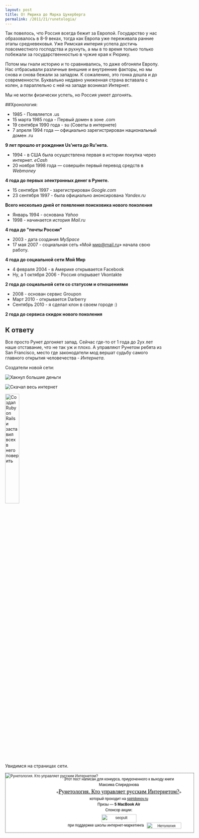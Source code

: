 ```yaml
---
layout: post
title: От Рюрика до Марка Цукерберга
permalink: /2011/21/runetologia/
---
```


Так повелось, что Россия всегда бежит за Европой. Государство у нас образовалось в 8-9 веках, тогда как Европа уже переживала ранние этапы средневековья. Уже Римская империя успела достичь повсеместного господства и рухнуть, а мы в то время только только побежали за государственностью в чужие края к Рюрику.

Потом мы гнали историю и то сравнивались, то даже обгоняли Европу. Нас отбрасывали различные внешние и внутренние факторы, но мы снова и снова бежали за западом. К сожалению, это гонка дошла и до современности. Буквально недавно униженная страна вставала с колен, а параллельно с ней на западе возникал Интернет.

Мы не могли физически успеть, но Россия умеет догонять. 

##Хронология:

 - 1985 - Появляется .us 
 - 15 марта 1985 года - Первый домен в зоне .com
 - 19 сентября 1990 года - su (Советы в интернете)
 - 7 апреля 1994 года — официально зарегистрирован национальный домен .ru

**9 лет прошло от рождения Us'нета до Ru'нета.**

 - 1994 - в США была осуществлена первая в истории покупка через интернет. *eCash*
 - 20 ноября 1998 года — совершён первый перевод средств в *Webmoney*

**4 года до первых электронных денег в Рунете.**

 - 15 сентября 1997 - зарегистрирован *Google.com*
 - 23 сентября 1997 - была официально анонсирована *Yandex.ru*

**Всего несколько дней от появления поисковика нового поколения**

 - Январь 1994 - основана *Yahoo*
 - 1998 - начинается история *Mail.ru*

**4 года до "почты России"**

 - 2003 - дата создания *MySpace*
 - 17 мая 2007 - социальная сеть «Мой мир@mail.ru» начала свою работу. 

**4 года до социальной сети Мой Мир**

 - 4 февраля 2004 - в Америке открывается Facebook
 - Ну, а 1 октября 2006 - Россия открывает Vkontakte

**2 года до социальной сети со статусом и отношениями**

 - 2008 - основан сервис Groupon
 - Март 2010 - открывается Darberry
 - Сентябрь 2010 - я сделал клон в своем городе :)

**2 года до сервиса скидок нового поколения**

## К ответу

Все просто Рунет догоняет запад. Сейчас где-то от 1 года до 2ух лет наше отставание, что не так уж и плохо. А управляют Рунетом ребята из San Francisco, место где законодатели мод вершат судьбу самого главного открытия человечества - *Интернета*.

Создатели новой сети:

<img src="http://upload.wikimedia.org/wikipedia/commons/thumb/3/31/Mark_Zuckerberg_at_the_37th_G8_Summit_in_Deauville_018_v1.jpg/220px-Mark_Zuckerberg_at_the_37th_G8_Summit_in_Deauville_018_v1.jpg" alt="Хакнул большие деньги"></img>

<img src="http://upload.wikimedia.org/wikipedia/commons/thumb/3/38/Sergey_Brin.JPG/210px-Sergey_Brin.JPG" alt="Скачал весь интернет"></img>

<img style="width: 30%; height=30%;" src="http://david.heinemeierhansson.com/images/headshot.jpg" alt="Создал Ruby on Rails и заставил всех в него поверить"></img>

Увидимся на страницах сети.

<div style="width:605px; height:190px; border:1px dotted #020202; background:#fff; position: relative; font-family: tahoma, arial, sans-serif; font-size:12px; line-height:1.5; color:#010101 !important;"><a href="http://ow.ly/7mcQ1" style="position: absolute; top:0; left:0;"><img src="http://book.bubuhta.ru/images/book.jpg" alt="Рунетология. Кто управляет русским Интернетом?" style="float:left; border: none !important; margin:0; padding:0;" /></a><p style="padding-left:124px; text-align: center; margin-bottom:0; margin-top:10px; line-height:1.5; color:#010101 !important;">Этот пост написан для конкурса, приуроченного к выходу книги</p><p style="padding-left:124px; text-align: center; margin-bottom:0; margin-top:0; line-height:1.5; color:#010101 !important;">Максима Спиридонова</p><p style="padding-left:124px; text-align: center; margin-bottom:0;  margin-top:0; line-height:1.5; color:#010101 !important;">«<a href="http://spiridonov.ru/book" style="font-family: Georgia; font-size:18px; color:black; text-decoration:underline;color:#010101 !important;">Рунетология. Кто управляет русским Интернетом?</a>»</p><p style="padding-left:124px; text-align: center; margin-bottom:0;  margin-top:0; line-height:1.5; color:#010101 !important;">который проходит на <a href="http://spiridonov.ru" style="color:#010101 !important; text-decoration:underline;">spiridonov.ru</a></p><p style="padding-left:124px; text-align: center; margin-bottom:0;  margin-top:0; line-height:1.5; color:#010101 !important;">Призы — <span style="font-weight:bold;">5 MacBook Air</span></p><p style="padding-left:124px; text-align: center; margin-bottom:0;  margin-top:0; line-height:1.5; color:#010101 !important;">Спонсор акции:</p><p style="padding-left:124px; text-align: center; margin-bottom:0;  margin-top:0; line-height:1.5; color:#010101 !important;"><a href="http://seopult.ru/ref.php?ref=9fcb87cae55fc1aa" style="text-decoration:none;"><img src="http://book.bubuhta.ru/images/seopult.jpg" alt="seopult" width="112" height="26" style="margin-top:5px; margin-bottom:0; border: none !important; padding:0; " /></a></p><p style="padding-left:40px; text-align: center; padding-top: 0px; margin-top:0px; position:relative; line-height:1.5;color:#010101 !important;">при поддержке школы интернет-маркетинга <a href="http://netology.ru/?book" style="text-decoration:none;"><img src="http://book.bubuhta.ru/images/netology.jpg" alt="Нетология" height="20" width="111" style="border: none !important; margin:0; padding:0; position: absolute; top:0px; right:40px;" /></a></p></div>


